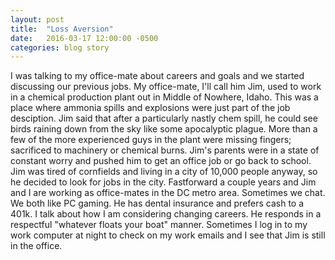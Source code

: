 ```yaml
---
layout: post
title:  "Loss Aversion"
date:   2016-03-17 12:00:00 -0500
categories: blog story
---
```


I was talking to my office-mate about careers and goals and we started discussing our previous jobs. My office-mate, I'll call him Jim, used to work in a chemical production plant out in Middle of Nowhere, Idaho. This was a place where ammonia spills and explosions were just part of the job desciption. Jim said that after a particularly nastly chem spill, he could see birds raining down from the sky like some apocalyptic plague. More than a few of the more experienced guys in the plant were missing fingers; sacrificed to machinery or chemical burns. Jim's parents were in a state of constant worry and pushed him to get an office job or go back to school. Jim was tired of cornfields and living in a city of 10,000 people anyway, so he decided to look for jobs in the city.
Fastforward a couple years and Jim and I are working as office-mates in the DC metro area. Sometimes we chat. We both like PC gaming. He has dental insurance and prefers cash to a 401k. I talk about how I am considering changing careers. He responds in a respectful "whatever floats your boat" manner.
Sometimes I log in to my work computer at night to check on my work emails and I see that Jim is still in the office.

